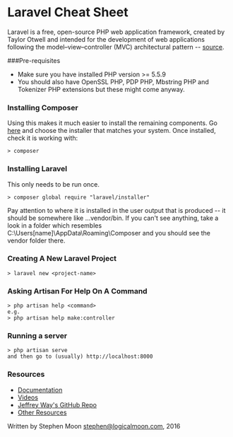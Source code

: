 # Laravel Cheat Sheet

Laravel is a free, open-source PHP web application framework, created by Taylor Otwell and intended for the development of web applications following the model–view–controller (MVC) architectural pattern -- [source](https://en.wikipedia.org/wiki/Laravel).

###Pre-requisites
* Make sure you have installed PHP version >= 5.5.9
* You should also have OpenSSL PHP, PDP PHP, Mbstring PHP and Tokenizer PHP extensions but these might come anyway.

### Installing Composer
Using this makes it much easier to install the remaining components. Go [here](https://getcomposer.org/download/) and choose the
installer that matches your system. Once installed, check it is working with:
```
> composer
```

### Installing Laravel
This only needs to be run once.
```
> composer global require "laravel/installer"
```
Pay attention to where it is installed in the user output that is produced -- it should be somewhere like ...vendor/bin. If you can't
see anything, take a look in a folder which resembles C:\Users\[name]\AppData\Roaming\Composer and you should see the vendor folder
there.

### Creating A New Laravel Project
```
> laravel new <project-name>
```

### Asking Artisan For Help On A Command
```
> php artisan help <command>
e.g.
> php artisan help make:controller
```

### Running a server
```
> php artisan serve
and then go to (usually) http://localhost:8000
```

### Resources
* [Documentation](https://laravel.com/docs/5.2)
* [Videos](https://laracasts.com/)
* [Jeffrey Way's GitHub Repo](https://github.com/JeffreyWay?tab=repositories)
* [Other Resources](http://codecondo.com/laravel-news-resources-tutorials/)

Written by Stephen Moon stephen@logicalmoon.com, 2016

